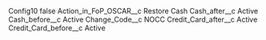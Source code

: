 <?xml version="1.0" encoding="UTF-8"?>
<CustomMetadata xmlns="http://soap.sforce.com/2006/04/metadata" xmlns:xsi="http://www.w3.org/2001/XMLSchema-instance" xmlns:xsd="http://www.w3.org/2001/XMLSchema">
    <label>Config10</label>
    <protected>false</protected>
    <values>
        <field>Action_in_FoP_OSCAR__c</field>
        <value xsi:type="xsd:string">Restore Cash</value>
    </values>
    <values>
        <field>Cash_after__c</field>
        <value xsi:type="xsd:string">Active</value>
    </values>
    <values>
        <field>Cash_before__c</field>
        <value xsi:type="xsd:string">Active</value>
    </values>
    <values>
        <field>Change_Code__c</field>
        <value xsi:type="xsd:string">NOCC</value>
    </values>
    <values>
        <field>Credit_Card_after__c</field>
        <value xsi:type="xsd:string">Active</value>
    </values>
    <values>
        <field>Credit_Card_before__c</field>
        <value xsi:type="xsd:string">Active</value>
    </values>
</CustomMetadata>
